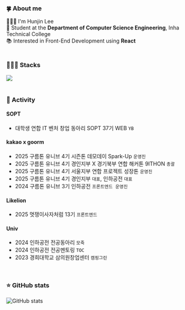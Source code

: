 ### 🍀 About me
🙋🏻‍♂️ I'm Hunjin Lee<br>
🏫 Student at the **Department of Computer Science Engineering**, Inha Technical College  
📚 Interested in Front-End Development using **React**  
</br>

### 👨🏻‍💻 Stacks
<div>
  <a href="https://skillicons.dev">
    <img src="https://skillicons.dev/icons?i=react,typescript,javascript,nextjs,tailwindcss,css,html" />
  </a>
</div>
</br>

### 👥 Activity
#### SOPT
- 대학생 연합 IT 벤처 창업 동아리 SOPT 37기 WEB `YB`

#### kakao x goorm
- 2025 구름톤 유니브 4기 시즌톤 데모데이 Spark-Up `운영진`
- 2025 구름톤 유니브 4기 경인지부 X 경기북부 연합 해커톤 9ITHON `총괄`
- 2025 구름톤 유니브 4기 서울지부 연합 프로젝트 성장톤 `운영진`
- 2025 구름톤 유니브 4기 경인지부 `대표`, 인하공전 `대표`
- 2024 구름톤 유니브 3기 인하공전 `프론트엔드 운영진`

#### Likelion
- 2025 멋쟁이사자처럼 13기 `프론트엔드`

#### Univ
- 2024 인하공전 전공동아리 `모죽`
- 2024 인하공전 전공멘토링 `TOC`
- 2023 경희대학교 삼의원창업센터 `캠핑그린`

<div>

<br />

### ⭐️ GitHub stats
![GitHub stats](https://github-readme-stats.vercel.app/api?username=huniversal&show_icons=true&theme=react)
</div>


